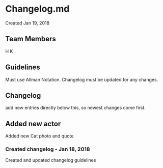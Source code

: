 # Changelog.md
Created Jan 19, 2018

## Team Members
H
K

## Guidelines
Must use Allman Notation.
Changelog must be updated for any changes.

## Changelog
add new entries directly below this, so newest changes come first.

## Added new actor
Added new Cat photo and quote

### Created changelog - Jan 18, 2018
Created and updated changelog guidelines
